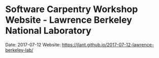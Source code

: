 # Software Carpentry Workshop Website - Lawrence Berkeley National Laboratory

Date: 2017-07-12
Website: https://jlant.github.io/2017-07-12-lawrence-berkeley-lab/
